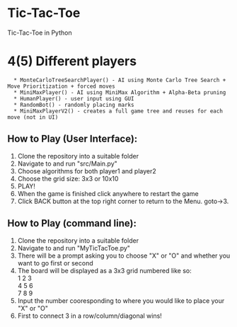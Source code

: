 # Tic-Tac-Toe
Tic-Tac-Toe in Python

# 4(5) Different players

      * MonteCarloTreeSearchPlayer() - AI using Monte Carlo Tree Search + Move Prioritization + forced moves
      * MiniMaxPlayer() - AI using MiniMax Algorithm + Alpha-Beta pruning
      * HumanPlayer() - user input using GUI
      * RandomBot() - randomly placing marks
      * MiniMaxPlayerV2() - creates a full game tree and reuses for each move (not in UI)

## How to Play (User Interface):
1. Clone the repository into a suitable folder
2. Navigate to and run "src/Main.py"
3. Choose algorithms for both player1 and player2
4. Choose the grid size: 3x3 or 10x10
5. PLAY!
6. When the game is finished click anywhere to restart the game
7. Click BACK button at the top right corner to return to the Menu. goto->3.


## How to Play (command line):
1. Clone the repository into a suitable folder
2. Navigate to and run "MyTicTacToe.py"
3. There will be a prompt asking you to choose "X" or "O" and whether you want to go first or second
4. The board will be displayed as a 3x3 grid numbered like so:<br>
     1    2    3<br>
     4    5    6<br>
     7    8    9<br>
5. Input the number cooresponding to where you would like to place your "X" or "O"     
6. First to connect 3 in a row/column/diagonal wins!

